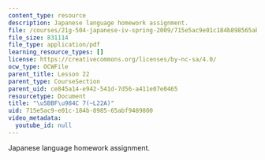 ```yaml
---
content_type: resource
description: Japanese language homework assignment.
file: /courses/21g-504-japanese-iv-spring-2009/715e5ac9e01c184b898565abf9489800_MIT21G_504S09_hw22.pdf
file_size: 831114
file_type: application/pdf
learning_resource_types: []
license: https://creativecommons.org/licenses/by-nc-sa/4.0/
ocw_type: OCWFile
parent_title: Lesson 22
parent_type: CourseSection
parent_uid: ce845a14-e942-541d-7d56-a411e07e0465
resourcetype: Document
title: "\u5BBF\u984C 7(~L22A)"
uid: 715e5ac9-e01c-184b-8985-65abf9489800
video_metadata:
  youtube_id: null
---
```

Japanese language homework assignment.